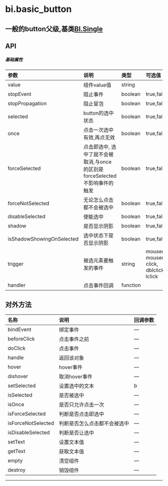 # bi.basic_button

## 一般的button父级,基类[BI.Single](/core/single.md)

## API
##### 基础属性
| 参数    | 说明           | 类型  | 可选值 | 默认值
| :------ |:-------------  | :-----| :----|:----
| value | 组件value值 | string | | null|
| stopEvent | 阻止事件 |boolean | true,false | false |
| stopPropagation | 阻止冒泡 | boolean | true,false| false |
| selected | button的选中状态 | boolean | true,false |false |
| once | 点击一次选中有效,再点无效 | boolean | true,false | false|
| forceSelected | 点击即选中, 选中了就不会被取消,与once的区别是forceSelected不影响事件的触发| boolean | true,false| false|
| forceNotSelected | 无论怎么点击都不会被选中 | boolean| true,false | false|
| disableSelected | 使能选中| boolean | true,false| false|
| shadow | 是否显示阴影 | boolean| true,false| false|
| isShadowShowingOnSelected| 选中状态下是否显示阴影|boolean|  true,false | false|
| trigger | 被选元素要触发的事件 | string | mousedown, mouseup, click, dblclick, lclick | null|
| handler | 点击事件回调 | function | | BI.emptyFn |


## 对外方法
| 名称     | 说明                           |  回调参数     
| :------ |:-------------                  | :-----   
| bindEvent | 绑定事件| —|
| beforeClick | 点击事件之前 | —|
| doClick | 点击事件 | — |
| handle | 返回该对象 | —|
| hover | hover事件| —|
| dishover | 取消hover事件| —|
|setSelected | 设置选中的文本| b|
| isSelected | 是否被选中| —|
| isOnce | 是否只允许点击一次| —|
| isForceSelected| 判断是否点击即选中| —|
| isForceNotSelected| 判断是否怎么点击都不会被选中|—|
| isDisableSelected| 判断是否让选中|—|
| setText| 设置文本值|—|
| getText| 获取文本值|—|
| empty| 清空组件|—|
| destroy| 销毁组件|—|


---


